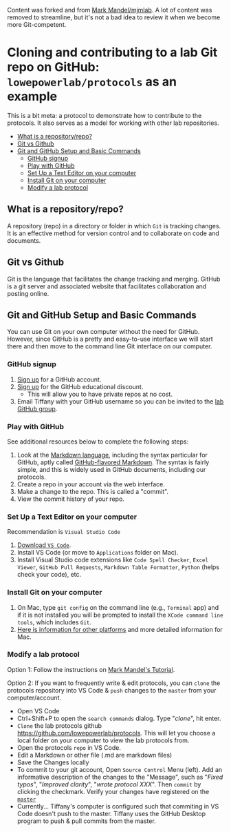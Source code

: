 Content was forked and from [Mark Mandel/mjmlab](https://github.com/mjmlab/protocols/blob/master/git-github.md). A lot of content was removed to streamline, but it's not a bad idea to review it when we become more Git-competent. 

# Cloning and contributing to a lab Git repo on GitHub: `lowepowerlab/protocols` as an example

This is a bit meta: a protocol to demonstrate how to contribute to the protocols. It also serves as a model for working with other lab repositories.

<!-- TOC depthFrom:2 depthTo:6 withLinks:1 updateOnSave:1 orderedList:0 -->

- [What is a repository/repo?](#what-is-a-repositoryrepo)
- [Git vs Github](#git-vs-github)
- [Git and GitHub Setup and Basic Commands](#git-and-github-setup-and-basic-commands)
	- [GitHub signup](#github-signup)
	- [Play with GitHub](#play-with-github)
	- [Set Up a Text Editor on your computer](#set-up-a-text-editor-on-your-computer)
	- [Install Git on your computer](#install-git-on-your-computer)
	- [Modify a lab protocol](#modify-a-lab-protocol)

<!-- /TOC -->

## What is a repository/repo?

A repository (repo) in a directory or folder in which `Git` is tracking changes. It is an effective method for version control and to collaborate on code and documents.

## Git vs Github

Git is the language that facilitates the change tracking and merging. GitHub is a git server and associated website that facilitates collaboration and posting online.

## Git and GitHub Setup and Basic Commands

You can use Git on your own computer without the need for GitHub. However, since GitHub is a pretty and easy-to-use interface we will start there and then move to the command line Git interface on our computer.

### GitHub signup

1. [Sign up](https://github.com/join) for a GitHub account. 
1. [Sign up](https://education.github.com/discount_requests/new) for the GitHub educational discount. 
   - This will allow you to have private repos at no cost. 
1. Email Tiffany with your GitHub username so you can be invited to the [lab GitHub group](https://github.com/lowepowerlab). 

### Play with GitHub

See additional resources below to complete the following steps:

1. Look at the [Markdown language](https://daringfireball.net/projects/markdown/syntax), including the syntax particular for GitHub, aptly called [GitHub-flavored Markdown](https://guides.github.com/features/mastering-markdown/). The syntax is fairly simple, and this is widely used in GitHub documents, including our protocols.
1. Create a repo in your account via the web interface.
1. Make a change to the repo. This is called a "commit".
1. View the commit history of your repo.

### Set Up a Text Editor on your computer

Recommendation is `Visual Studio Code`
1. [Download `VS Code`](https://code.visualstudio.com/).
1. Install VS Code (or move to `Applications` folder on Mac).
1. Install Visual Studio code extensions like `Code Spell Checker`, `Excel Viewer`, `GitHub Pull Requests`, `Markdown Table Formatter`, `Python` (helps check your code), etc. 

### Install Git on your computer

1. On Mac, type `git config` on the command line (e.g., `Terminal` app) and if it is not installed you will be prompted to install the `XCode command line tools`, which includes `Git`.
1. [Here is information for other platforms](https://git-scm.com/book/en/v2/Getting-Started-Installing-Git) and more detailed information for Mac.

### Modify a lab protocol

Option 1: Follow the instructions on [Mark Mandel's Tutorial](https://github.com/mjmlab/protocols/blob/master/git-github.md#forking-and-cloning-the-protocols-repo).  

Option 2: If you want to frequently write & edit protocols, you can `clone` the protocols repository into VS Code & `push` changes to the `master` from your computer/account. 

* Open VS Code
* Ctrl+Shift+P to open the `search commands` dialog. Type "*clone*", hit enter.
* `Clone` the lab protocols github https://github.com/lowepowerlab/protocols. This will let you choose a local folder on your computer to view the lab protocols from. 
* Open the protocols `repo` in VS Code. 
* Edit a Markdown or other file (.md are markdown files)
* Save the Changes locally
* To commit to your git account, Open `Source Control` Menu (left). Add an informative description of the changes to the "Message", such as "*Fixed typos*", "*Improved clarity*", "*wrote protocol XXX*". Then `commit` by clicking the checkmark. Verify your changes have registered on the [`master`](https://.github.com/lowepowerlab/protocols)
* Currently... Tiffany's computer is configured such that commiting in VS Code doesn't push to the master.  Tiffany uses the GitHub Desktop program to push & pull commits from the master. 
